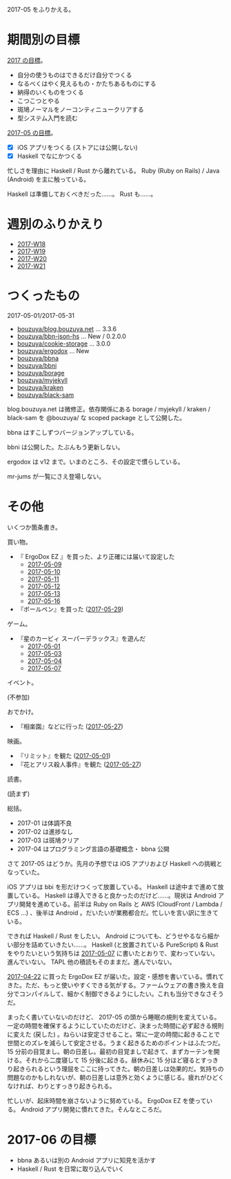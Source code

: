 2017-05 をふりかえる。

# 期間別の目標

[2017 の目標][2016-12-31]。

- 自分の使うものはできるだけ自分でつくる
- なるべくはやく見えるもの・かたちあるものにする
- 納得のいくものをつくる
- こつこつとやる
- 斑鳩ノーマルをノーコンティニュークリアする
- 型システム入門を読む

[2017-05 の目標][2017-04-30]。

- [x] iOS アプリをつくる (ストアには公開しない)
- [x] Haskell でなにかつくる

忙しさを理由に Haskell / Rust から離れている。 Ruby (Ruby on Rails) / Java (Android) を主に触っている。

Haskell は準備しておくべきだった……。 Rust も……。

# 週別のふりかえり

- [2017-W18][2017-05-07]
- [2017-W19][2017-05-14]
- [2017-W20][2017-05-21]
- [2017-W21][2017-05-28]

# つくったもの

2017-05-01/2017-05-31

- [bouzuya/blog.bouzuya.net][] ... 3.3.6
- [bouzuya/bbn-json-hs][] ... New / 0.2.0.0
- [bouzuya/cookie-storage][] ... 3.0.0
- [bouzuya/ergodox][] ... New
- [bouzuya/bbna][]
- [bouzuya/bbni][]
- [bouzuya/borage][]
- [bouzuya/myjekyll][]
- [bouzuya/kraken][]
- [bouzuya/black-sam][]

blog.bouzuya.net は微修正。依存関係にある borage / myjekyll / kraken / black-sam を @bouzuya/ な scoped package として公開した。

bbna はすこしずつバージョンアップしている。

bbni は公開した。たぶんもう更新しない。

ergodox は v12 まで。いまのところ、その設定で慣らしている。

mr-jums が一覧にさえ登場しない。

# その他

いくつか箇条書き。

買い物。

- 『 ErgoDox EZ 』を買った、より正確には届いて設定した
  - [2017-05-09][]
  - [2017-05-10][]
  - [2017-05-11][]
  - [2017-05-12][]
  - [2017-05-13][]
  - [2017-05-16][]
- 『ボールペン』を買った ([2017-05-29][])

ゲーム。

- 『星のカービィ スーパーデラックス』を遊んだ
  - [2017-05-01][]
  - [2017-05-03][]
  - [2017-05-04][]
  - [2017-05-07][]

イベント。

(不参加)

おでかけ。

- 『相楽園』などに行った ([2017-05-27][])

映画。

- 『リミット』を観た ([2017-05-01][])
- 『花とアリス殺人事件』を観た ([2017-05-27][])

読書。

(読まず)

総括。

- 2017-01 は体調不良
- 2017-02 は進捗なし
- 2017-03 は斑鳩クリア
- 2017-04 はプログラミング言語の基礎概念・ bbna 公開

さて 2017-05 はどうか。先月の予想では iOS アプリおよび Haskell への挑戦となっていた。

iOS アプリは bbi を形だけつくって放置している。 Haskell は途中まで進めて放置している。 Haskell は導入できると良かったのだけど……。現状は Android アプリ開発を進めている。前半は Ruby on Rails と AWS (CloudFront / Lambda / ECS ...) 、後半は Android 。だいたいが業務都合だ。忙しいを言い訳に生きている。

できれば Haskell / Rust をしたい。 Android についても、どうせやるなら細かい部分を詰めていきたい……。 Haskell (と放置されている PureScript) & Rust をやりたいという気持ちは [2017-05-07][] に書いたとおりで、変わっていない。進んでいない。 TAPL 他の積読もそのままだ。進んでいない。

[2017-04-22][] に買った ErgoDox EZ が届いた。設定・感想を書いている。慣れてきた。ただ、もっと使いやすくできる気がする。ファームウェアの書き換えを自分でコンパイルして、細かく制御できるようにしたい。これも当分できなさそうだ。

まったく書いていないのだけど、 2017-05 の頭から睡眠の規則を変えている。一定の時間を確保するようにしていたのだけど、決まった時間に必ず起きる規則に変えた (戻した) 。ねらいは安定させること。常に一定の時間に起きることで世間とのズレを減らして安定させる。うまく起きるためのポイントはふたつだ。 15 分前の目覚まし。朝の日差し。最初の目覚ましで起きて、まずカーテンを開ける。それから二度寝して 15 分後に起きる。昼休みに 15 分ほど寝るとすっきり起きられるという理屈をここに持ってきた。朝の日差しは効果的だ。気持ちの問題なのかもしれないが、朝の日差しは意外と効くように感じる。疲れがひどくなければ、わりとすっきり起きられる。

忙しいが、起床時間を崩さないように努めている。 ErgoDox EZ を使っている。 Android アプリ開発に慣れてきた。そんなところだ。

# 2017-06 の目標

- bbna あるいは別の Android アプリに知見を活かす
- Haskell / Rust を日常に取り込んでいく

[2016-12-31]: http://blog.bouzuya.net/2016/12/31/
[2017-04-22]: http://blog.bouzuya.net/2017/04/22/
[2017-04-30]: http://blog.bouzuya.net/2017/04/30/
[2017-05-01]: http://blog.bouzuya.net/2017/05/01/
[2017-05-03]: http://blog.bouzuya.net/2017/05/03/
[2017-05-04]: http://blog.bouzuya.net/2017/05/04/
[2017-05-07]: http://blog.bouzuya.net/2017/05/07/
[2017-05-09]: http://blog.bouzuya.net/2017/05/09/
[2017-05-10]: http://blog.bouzuya.net/2017/05/10/
[2017-05-11]: http://blog.bouzuya.net/2017/05/11/
[2017-05-12]: http://blog.bouzuya.net/2017/05/12/
[2017-05-13]: http://blog.bouzuya.net/2017/05/13/
[2017-05-14]: http://blog.bouzuya.net/2017/05/14/
[2017-05-16]: http://blog.bouzuya.net/2017/05/16/
[2017-05-21]: http://blog.bouzuya.net/2017/05/21/
[2017-05-27]: http://blog.bouzuya.net/2017/05/27/
[2017-05-28]: http://blog.bouzuya.net/2017/05/28/
[2017-05-29]: http://blog.bouzuya.net/2017/05/29/
[bouzuya/bbn-json-hs]: https://github.com/bouzuya/bbn-json-hs
[bouzuya/bbna]: https://github.com/bouzuya/bbna
[bouzuya/bbni]: https://github.com/bouzuya/bbni
[bouzuya/black-sam]: https://github.com/bouzuya/black-sam
[bouzuya/blog.bouzuya.net]: https://github.com/bouzuya/blog.bouzuya.net
[bouzuya/borage]: https://github.com/bouzuya/borage
[bouzuya/cookie-storage]: https://github.com/bouzuya/cookie-storage
[bouzuya/ergodox]: https://github.com/bouzuya/ergodox
[bouzuya/kraken]: https://github.com/bouzuya/kraken
[bouzuya/myjekyll]: https://github.com/bouzuya/myjekyll
